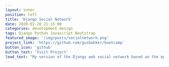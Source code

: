 ```yaml
---
layout: inner
position: left
title: 'Django Social Network'
date: 2020-02-20 21:15:00
categories: development design
tags: Django Python Javascript Bootstrap
featured_image: '/img/posts/socialnetwork.png'
project_link: 'https://github.com/gusbakker/bootcamp'
button_icon: 'github'
button_text: 'Visit Project'
lead_text: "My version of the Django web social network based on the open source Bootcamp project."
---
```

